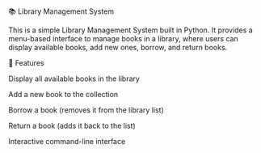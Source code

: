 📚 Library Management System

This is a simple Library Management System built in Python.
It provides a menu-based interface to manage books in a library, where users can display available books, add new ones, borrow, and return books.

🚀 Features

Display all available books in the library

Add a new book to the collection

Borrow a book (removes it from the library list)

Return a book (adds it back to the list)

Interactive command-line interface